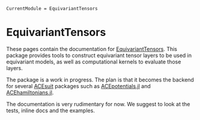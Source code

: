 ```@meta
CurrentModule = EquivariantTensors
```

# EquivariantTensors

These pages contain the documentation for [EquivariantTensors](https://github.com/ACEsuit/EquivariantTensors.jl). This package provides tools to construct equivariant tensor layers to be used in equivariant models, as well as computational kernels to evaluate those layers.

The package is a work in progress. The plan is that it becomes the backend for several [ACEsuit]() packages such as [ACEpotentials.jl](https://github.com/ACEsuit/ACEpotentials.jl) and [ACEhamiltonians.jl](https://github.com/ACEsuit/ACEhamiltonians.jl).

The documentation is very rudimentary for now. We suggest to look at the tests, inline docs and the examples.